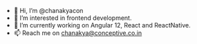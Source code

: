 - 👋 Hi, I’m @chanakyacon
- 👀 I’m interested in frontend development.
- 🌱 I’m currently working on Angular 12, React and ReactNative.
- 📫 Reach me on chanakya@conceptive.co.in
